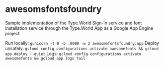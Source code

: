 # awesomsfontsfoundry
 Sample implementation of the Type.World Sign-In service and font installation service through the Type.World App as a Google App Engine project

Run locally: `gunicorn -t 0 -b :8080 -w 2 awesomefontsfoundry:app`
Deploy unsafely: `gcloud config configurations activate awesomefonts && gcloud app deploy --quiet`
Logs: `gcloud config configurations activate awesomefonts && gcloud app logs tail`
